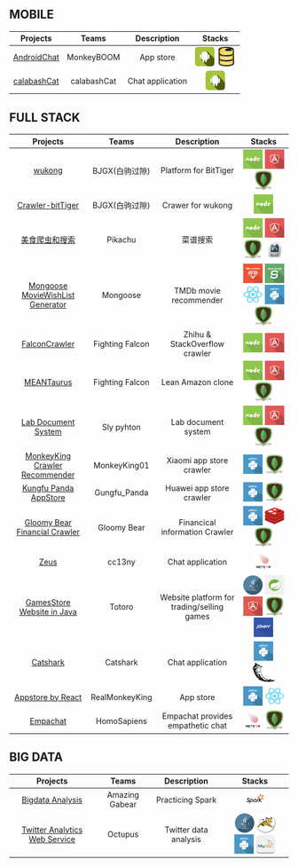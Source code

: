 ## MOBILE

| Projects | Teams | Description |Stacks | 
| :-------------: |:-------------:| :----: |:-----:| 
|[AndroidChat](https://github.com/BitTigerInst/AndroidChat)|MonkeyBOOM|App store|<img src='./resource/icons/android.png' height='35px'> <img src='./resource/icons/firebase.png' height='35px'> |
|[calabashCat](https://github.com/BitTigerInst/calabashCat)|calabashCat|Chat application|<img src='./resource/icons/android.png' height='35px'> |


## FULL STACK

| Projects | Teams | Description |Stacks | 
| :-------------: |:-------------:| :----: |:-----:| 
|[wukong](https://github.com/BitTigerInst/wukong)|BJGX(白驹过隙)|Platform for BitTiger|<img src='./resource/icons/nodejs.png' height='35px'> <img src='./resource/icons/angular.png' height='35px'> <img src='./resource/icons/mongodb.png' height='35px'> |
|[Crawler-bitTiger](https://github.com/BitTigerInst/Crawler-bitTiger)|BJGX(白驹过隙)|Crawer for wukong|<img src='./resource/icons/nodejs.png' height='35px'> |
|[美食爬虫和搜索](https://github.com/BitTigerInst/Pikachu)|Pikachu|菜谱搜索|<img src='./resource/icons/nodejs.png' height='35px'> <img src='./resource/icons/angular.png' height='35px'> <img src='./resource/icons/mongodb.png' height='35px'> <img src='./resource/icons/cordova.png' height='35px'> |
|[Mongoose MovieWishList Generator](https://github.com/BitTigerInst/Mongoose-MovieWishList-Generator)|Mongoose|TMDb movie recommender|<img src='./resource/icons/ruby_on_rails.png' height='35px'> <img src='./resource/icons/javascript.png' height='35px'> <img src='./resource/icons/react.png' height='35px'> <img src='./resource/icons/python.png' height='35px'> <img src='./resource/icons/mongodb.png' height='35px'> |
|[FalconCrawler](https://github.com/BitTigerInst/FalconCrawler)|Fighting Falcon|Zhihu & StackOverflow crawler|<img src='./resource/icons/nodejs.png' height='35px'> <img src='./resource/icons/angular.png' height='35px'> |
|[MEANTaurus](https://github.com/BitTigerInst/MEANTaurus)|Fighting Falcon|Lean Amazon clone|<img src='./resource/icons/nodejs.png' height='35px'> <img src='./resource/icons/angular.png' height='35px'> <img src='./resource/icons/mongodb.png' height='35px'> |
|[Lab Document System](https://github.com/BitTigerInst/LabDocumentSystem)|Sly pyhton|Lab document system|<img src='./resource/icons/nodejs.png' height='35px'> <img src='./resource/icons/angular.png' height='35px'> <img src='./resource/icons/mongodb.png' height='35px'> |
|[MonkeyKing Crawler Recommender](https://github.com/BitTigerInst/MonkeyKing_crawler_recommender)|MonkeyKing01|Xiaomi app store crawler|<img src='./resource/icons/python.png' height='35px'> <img src='./resource/icons/mongodb.png' height='35px'> |
|[Kungfu Panda AppStore](https://github.com/BitTigerInst/Kungfu_Panda_AppStore)|Gungfu_Panda|Huawei app store crawler|<img src='./resource/icons/python.png' height='35px'> <img src='./resource/icons/mongodb.png' height='35px'> |
|[Gloomy Bear Financial Crawler](https://github.com/BitTigerInst/Gloomy-Bear-FinancialCrawler)|Gloomy Bear|Financical information Crawler|<img src='./resource/icons/python.png' height='35px'> <img src='./resource/icons/reddis.png' height='35px'> <img src='./resource/icons/mongodb.png' height='35px'> |
|[Zeus](https://github.com/BitTigerInst/Zeus)|cc13ny |Chat application|<img src='./resource/icons/meteor.png' height='35px'> |
|[GamesStore Website in Java](https://github.com/BitTigerInst/GamesStore---Website-in-Java)|Totoro|Website platform for trading/selling games|<img src='./resource/icons/java.png' height='35px'> <img src='./resource/icons/spring_mvc.png' height='35px'> <img src='./resource/icons/angular.png' height='35px'> <img src='./resource/icons/mongodb.png' height='35px'> <img src='./resource/icons/jquery.png' height='35px'> |
|[Catshark](https://github.com/BitTigerInst/Catshark)|Catshark|Chat application|<img src='./resource/icons/python.png' height='35px'> <img src='./resource/icons/flask.png' height='35px'> |
|[Appstore by React](https://github.com/BitTigerInst/RealMonkeyKing)|RealMonkeyKing|App store|<img src='./resource/icons/python.png' height='35px'> <img src='./resource/icons/react.png' height='35px'> |
|[Empachat](https://github.com/BitTigerInst/Empachat)|HomoSapiens|Empachat provides empathetic chat|<img src='./resource/icons/meteor.png' height='35px'> <img src='./resource/icons/mongodb.png' height='35px'> |


## BIG DATA

| Projects | Teams | Description |Stacks | 
| :-------------: |:-------------:| :----: |:-----:| 
|[Bigdata Analysis](https://github.com/BitTigerInst/bigdata_analysis)|Amazing Gabear|Practicing Spark|<img src='./resource/icons/spark.png' height='35px'> |
|[Twitter Analytics Web Service](https://github.com/BitTigerInst/TwitterAnalytics)|Octupus|Twitter data analysis|<img src='./resource/icons/java.png' height='35px'> <img src='./resource/icons/tomcat.png' height='35px'> <img src='./resource/icons/python.png' height='35px'> <img src='./resource/icons/mysql.png' height='35px'> |


